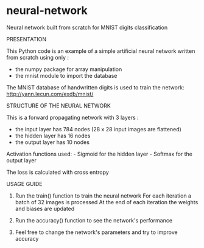 # neural-network
Neural network built from scratch for MNIST digits classification


PRESENTATION

This Python code is an example of a simple artificial neural network
written from scratch using only :
- the numpy package for array manipulation
- the mnist module to import the database

The MNIST database of handwritten digits is used to train the network: 
http://yann.lecun.com/exdb/mnist/


STRUCTURE OF THE NEURAL NETWORK

This is a forward propagating network with 3 layers :
- the input layer has 784 nodes (28 x 28 input images are flattened)
- the hidden layer has 16 nodes
- the output layer has 10 nodes

Activation functions used:
    - Sigmoid for the hidden layer
    - Softmax for the output layer

The loss is calculated with cross entropy


USAGE GUIDE

1.  Run the train() function to train the neural network
    For each iteration a batch of 32 images is processed
    At the end of each iteration the weights and biases are updated
    
2.  Run the accuracy() function to see the network's performance

3.  Feel free to change the network's parameters and try to improve accuracy
